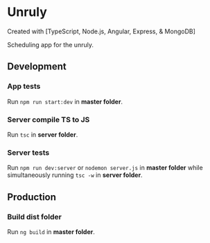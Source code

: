 # Unruly

Created with [TypeScript, Node.js, Angular, Express, & MongoDB]

Scheduling app for the unruly.

## Development

### App tests

Run `npm run start:dev` in **master folder**.

### Server compile TS to JS

Run `tsc` in **server folder**.

### Server tests

Run `npm run dev:server` or `nodemon server.js` in **master folder** while simultaneously running `tsc -w` in **server folder**.

## Production

### Build dist folder

Run `ng build` in **master folder**.
